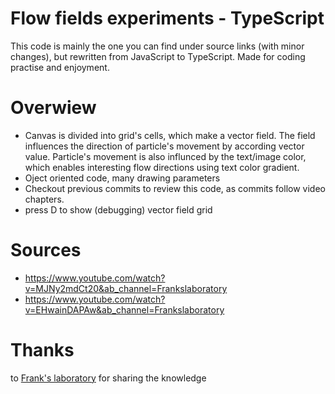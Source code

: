 # Flow fields experiments - TypeScript
This code is mainly the one you can find under source links (with minor changes), but rewritten from JavaScript to TypeScript. Made for coding practise and enjoyment.

# Overwiew
- Canvas is divided into grid's cells, which make a vector field. The field influences the direction of particle's movement by according vector value.  Particle's movement is also influnced by the text/image color, which enables interesting flow directions using text color gradient.
- Oject oriented code, many drawing parameters
- Checkout previous commits to review this code, as commits follow video chapters.
- press D to show (debugging) vector field grid

# Sources
- https://www.youtube.com/watch?v=MJNy2mdCt20&ab_channel=Frankslaboratory
- https://www.youtube.com/watch?v=EHwainDAPAw&ab_channel=Frankslaboratory

# Thanks
to [Frank's laboratory](https://www.youtube.com/@Frankslaboratory) for sharing the knowledge